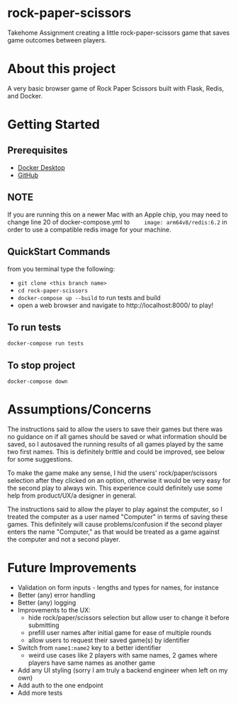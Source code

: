 # rock-paper-scissors

Takehome Assignment creating a little rock-paper-scissors game that saves game outcomes between players.

# About this project

A very basic browser game of Rock Paper Scissors built with Flask, Redis, and Docker.

# Getting Started

## Prerequisites

- [Docker Desktop](https://www.docker.com/products/docker-desktop)
- [GitHub](https://www.github.com/)

## NOTE

If you are running this on a newer Mac with an Apple chip, you may need to change line 20 of docker-compose.yml to `    image: arm64v8/redis:6.2` in order to use a compatible redis image for your machine.

## QuickStart Commands

from you terminal type the following:

- `git clone <this branch name>`
- `cd rock-paper-scissors`
- `docker-compose up --build` to run tests and build
- open a web browser and navigate to http://localhost:8000/ to play!

## To run tests

`docker-compose run tests`

## To stop project

`docker-compose down`

# Assumptions/Concerns

The instructions said to allow the users to save their games but there was no guidance on if all games should be saved or what information should be saved, so I autosaved the running results of all games played by the same two first names. This is definitely brittle and could be improved, see below for some suggestions.

To make the game make any sense, I hid the users' rock/paper/scissors selection after they clicked on an option, otherwise it would be very easy for the second play to always win. This experience could definitely use some help from product/UX/a designer in general.

The instructions said to allow the player to play against the computer, so I treated the computer as a user named "Computer" in terms of saving these games. This definitely will cause problems/confusion if the second player enters the name "Computer," as that would be treated as a game against the computer and not a second player.

# Future Improvements

- Validation on form inputs - lengths and types for names, for instance
- Better (any) error handling
- Better (any) logging
- Improvements to the UX:
  - hide rock/paper/scissors selection but allow user to change it before submitting
  - prefill user names after initial game for ease of multiple rounds
  - allow users to request their saved game(s) by identifier
- Switch from `name1:name2` key to a better identifier
  - weird use cases like 2 players with same names, 2 games where players have same names as another game
- Add any UI styling (sorry I am truly a backend engineer when left on my own)
- Add auth to the one endpoint
- Add more tests
